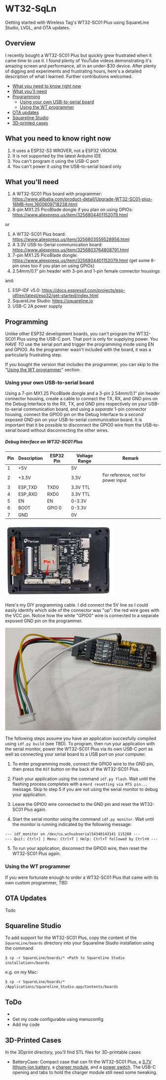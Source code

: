 # WT32-SqLn
Getting started with Wireless Tag's WT32-SC01 Plus using SquareLine Studio, LVGL, and OTA updates.

## Overview
I recently bought a WT32-SC01 Plus but quickly grew frustrated when it came time to use it.
I found plenty of YouTube videos demonstrating it's amazing screen and performance,
all in an under-$30 device. After plenty of digging and experiments and frustrating hours,
here's a detailed description of what I learned. Further contributions welcomed.

* [What you need to know right now](#what-you-need-to-know-right-now)
* [What you'll need](#what-youll-need)
* [Programming](#programming)
  * [Using your own USB-to-serial board](#using-your-own-usb-to-serial-board)
  * [Using the WT programmer](#using-the-wt-programmer)
* [OTA updates](#ota-updates)
* [Squareline Studio](#squareline-studio)
* [3D-printed cases](#3d-printed-cases)

## What you need to know right now

1. It uses a ESP32-S3 WROVER, not a ESP32 VROOM.
1. It is not supported by the latest Arduino IDE
1. You can't program it using the USB-C port
1. You can't power it using the USB-to-serial board only

## What you'll need

1. A WT32-SC01 Plus board with programmer: https://www.alibaba.com/product-detail/Upgrade-WT32-SC01-plus-16MB-hmi_1600609718238.html
1. 8-pin MX1.25 PicoBlade dongle if you plan on using GPIOs: https://www.aliexpress.us/item/3256804401152079.html

or

1. A WT32-SC01 Plus board: https://www.aliexpress.us/item/3256803559528956.html
1. A 3.3V USB-to-Serial communication board: https://www.aliexpress.us/item/3256803764808791.html
1. 7-pin MX1.25 PicoBlade dongle: https://www.aliexpress.us/item/3256804401152079.html (get some 8-pin ones too if you plan on using GPIOs)
1. 2.54mm/0.1" pin header with 3-pin and 1-pin female connector housings

and:

1. ESP-IDF v5.0: https://docs.espressif.com/projects/esp-idf/en/latest/esp32/get-started/index.html
1. SquareLine Studio: https://squareline.io
1. USB-C 2A power supply

## Programming

Unlike other ESP32 development boards, you can't program the WT32-SC01 Plus using the USB-C port.
That port is only for supplying power.
You *HAVE TO* use the serial port and trigger the programming mode using EN and GPIO0.
As the programmer wasn't included with the board, it was a particularly frustrating step.

If you bought the version that includes the programmer, you can skip to the "[Using the WT programmer](#using-the-wt-programmer)" section.

### Using your own USB-to-serial board

Using a 7-pin MX1.25 PicoBlade dongle and a 3-pin 2.54mm/0.1" pin header connector housing,
create a cable to connect the TX, RX, and GND pins on the Debug Interface
to the RX, TX, and GND pins respectively on your USB-to-serial communication board,
and using a *separate* 1-pin connector housing, connect the GPIO0 pin on the Debug Interface
to a *second* exposed GND pin on your USB-to-serial communication board.
It is important that it be possible to disconnect the GPIO0 wire from the USB-to-serial board
without disconnecting the other wires.

##### Debug Interface on WT32-SC01 Plus
| Pin | Description | ESP32 Pin | Voltage Range | Remark
| --- | ----------- | --------- | ------------- | ------
| 1 | +5V | | 5V |
| 2 | +3.3V | | 3.3V | For reference, not for power input
| 3 | ESP_TXD | TXD0 | 3.3V TTL |
| 4 | ESP_RXD | RXD0 | 3.3V TTL |
| 5 | EN | EN | 0-3.3V |
| 6 | BOOT | GPIO 0 | 0-3.3V | 
| 7 | GND | | 0V |

![WT32-SC01 Plus Back](assets/wt32_sc01_plus.png)

Here's my DIY programming cable.
I did connect the 5V line so I could easily identify which side of the connector was "up": the red wire goes with the VCC pin.
Notice how the white "GPIO0" wire is connected to a separate exposed GND pin on the programmer.

![WT32-SC01 Plus DIY Programmer Cable](assets/diy_programmer.jpg "DIY Programmer Cable")

The following steps assume you have an application succesfully compiled using `idf.py build` (see TBD).
To program, then run your application with the serial monitor, power the WT32-SC01 Plus via its own
USB-C port as well as connecting your serial board to a USB port on your computer.

1. To enter programming mode, connect the GPIO0 wire to the GND pin, then press the `RST` button on the back
of the WT32-SC01 Plus.

1. Flash your application using the command `idf.py flash`. Wait until the flashing process completes with a `Hard resetting via RTS pin...` message.
   Skip to step 5 if you are not using the serial monitor to debug your application.

1. Leave the GPIO0 wire connected to the GND pin and reset the WT32-SC01 Plus again.

1. Start the serial monitor using the command `idf.py monitor`. Wait until the monitor is running indicated by the following message:

```
--- idf_monitor on /dev/cu.wchusbserial54340143141 115200 ---
--- Quit: Ctrl+] | Menu: Ctrl+T | Help: Ctrl+T followed by Ctrl+H ---
```

5. To run your application, disconnect the GPIO0 wire, then reset the WT32-SC01 Plus again.

### Using the WT programmer

If you were fortunate enough to order a WT32-SC01 Plus that came with its own custom programmer, TBD

## OTA Updates

Todo

## Squareline Studio

To add support for the WT32-SC01 Plus, copy the content of the `SquareLine/boards` directory into your Squareline Studio installation using the command

```
$ cp -r SquareLine/boards/* <Path to Squareline Studio installation>/boards
```

e.g. on my Mac:

```
$ cp -r SquareLine/boards/* /Applications/Squareline_Studio.app/Contents/boards
```

## ToDo

*
* Get my code configurable using menuconfig
* Add my code

## 3D-Printed Cases

In the 3Dprint directory, you'll find STL files for 3D-printable cases

* BatteryCase: Compact case that can fit the WT32-SC01 Plus, a [3.7V lithium-ion battery](https://www.aliexpress.us/item/3256803919111184.html), a [charger module](https://www.aliexpress.us/item/3256804193670438.html), and a [power switch](https://www.aliexpress.us/item/2251832642923360.html).
  The USB-C opening and tabs to hold the charger module still need some tweaking.
